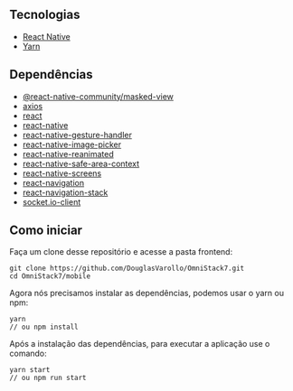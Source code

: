 ## Tecnologias

- [React Native](https://facebook.github.io/react-native/)
- [Yarn](https://yarnpkg.com/lang/en/)

## Dependências

- [@react-native-community/masked-view](https://yarnpkg.com/en/package/@react-native-community/masked-view)
- [axios](https://yarnpkg.com/en/package/axios)
- [react](https://yarnpkg.com/en/package/react)
- [react-native](https://yarnpkg.com/en/package/react-native)
- [react-native-gesture-handler](https://yarnpkg.com/en/package/react-native-gesture-handler)
- [react-native-image-picker](https://yarnpkg.com/en/package/react-native-image-picker)
- [react-native-reanimated](https://yarnpkg.com/en/package/react-native-reanimated)
- [react-native-safe-area-context](https://yarnpkg.com/en/package/react-native-safe-area-context)
- [react-native-screens](https://yarnpkg.com/en/package/react-native-screens)
- [react-navigation](https://yarnpkg.com/en/package/react-navigation)
- [react-navigation-stack](https://yarnpkg.com/en/package/react-navigation-stack)
- [socket.io-client](https://yarnpkg.com/en/package/socket.io-client)

## Como iniciar

Faça um clone desse repositório e acesse a pasta frontend:

    git clone https://github.com/DouglasVarollo/OmniStack7.git
    cd OmniStack7/mobile

Agora nós precisamos instalar as dependências, podemos usar o yarn ou npm:

    yarn
    // ou npm install

Após a instalação das dependências, para executar a aplicação use o comando:

    yarn start
    // ou npm run start

